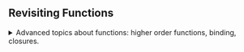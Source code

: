 ## Revisiting Functions

<details>
<summary>
Advanced topics about functions: higher order functions, binding, closures.
</summary>

### Default Parameters

<details>
<summary>
Defining default values for function calls.
</summary>
it's useful to have some parameters to a function that have default values, the default parameters are used, but if the user passes them, then the none-default values apply.

in the old world, if we wanted to have a default value, we would use short circuiting to check the parameter and then give it a different value;

```js
const foo = function (a) {
  a = a || 4; // if a is a falsy value, make it 4
  console.log(a);
};
```

because we use the _or || operator_, we can get weird stuff for zero or empty strings, we could upgrade to the null _coalescing operator (??)_, but there is a better way. we simply declare the default values in the function definition.

```js
const foo = function (a = 4) {
  console.log(a);
};
```

default values can contain expressions and can depend on other parameters (if they were defined before). when we have default values, we cannot skip arguments, and if we want to use the default values we start omitting from the end, but there is a trick. if we want to use a positional default value, we simply pass _undefined_ to it.

```js
const foo = function (a = 5 * 6, b = a + 9) {
  console.log(a, b);
};
foo(); //30,39
foo(2); //2,11
foo(7, 7); //7,7
//foo(,7); // won't work
foo(undefined, 4); //30,4
```

</details>

### Passing Arguments to Functions: Value vs References

<details>
<summary>
Primitive are passed by value (copied), objects are passed as reference, and functions can change those objects.
</summary>
there is a difference between how arguments behave depending on their type, primitives (passed by value) or objects (passed by reference).primitive arguments passed by value are 'copied' and they aren't effected from changes inside the function, but objects are passed as reference, and changes inside the function effect the objects from outside.

```js
const foo = function (flightNum, passenger) {
  flightNum = "LH999";
  passenger.name = "Mr. " + passenger.name;
  passenger.la = true;
};
const jonas = { name: "jonas" };
const flight = "ABC999";
foo(flight, jonas);
console.log(flight, jonas); //ABC999, {name:'Mr. Jonas', la:true}
foo(flight, jonas);
console.log(flight, jonas); //ABC999, {name:'Mr. Mr. Jonas', la:true}
```

we need to be very careful of this behavior, it's problematic that every function can change the object.

in javascript, when we say pass-by-reference, we mean 'pass the value of the reference'. we don't have pass-by-reference for primitives like c++.
there is no javascript code that's equivalent to this:

```cpp
void foo(int & a)
{
    a= 5; //pass by reference, change a
}
void bar( int * a)
{
    *b= 99; //pass by pointer, change a
}
```

</details>

### First Class and Higher-Order Functions

<details>
<summary>
What are First class functions and higher-order functions
</summary>

javascript has first-class functions:

> javascript treats functions as **first-class citizens**
> this means that functions are **simply values**
> functions are just another **"type" of object**

because functions are simply objects, we can store them as data members,give them names, pass them as arguments and even return them from other functions. because functions are objects, they also have methods, such as _bind_.

Higher-Order Functions

> a function that **receives** another function as an arguments, or **returns** a new function, **or both**.
> this is only possible because of first-class functions.

the addEventListener is an higher order function, it takes a callback function

```js
const greet = () => console.log("hey");
btnClose.addEventListener("click", greet); //higher order function, takes a callback;

function count() {
  //return a new function
  let counter = 0;
  return function () {
    counter++;
  };
}
const timesFoo = count();
timesFoo(); //1
timesFoo(); //2
```

first class function is the feature/concept, whether functions are objects.
higher-order functions are the functions themselves.

</details>

#### Function Accepting Callback Functions

<details>
<summary>
All functions that we pass as arguments are called 'callback functions'.
</summary>
continuing with the topic of higher-order functions.

```js
const oneWord = function (str) {
  return str.replace(/ /g, "").toLowerCase(); //regex, replace all
};
const upperFirstWord = function (str) {
  const [first, ...other] = str.split(" "); // rest operator
  return [first.toUpperCase(), ...others].join(" "); //spread operator
};
const transformer = (
  str,
  fn //higher order functions that takes a function
) => {
  console.log(`original string ${str}`);
  console.log(`transformed string ${fn(str)}`);
  console.log(`transformed by ${fn.name}`); //objects have names!
};

transformer("javaScript is the best!", upperFirstWord);
transformer("javaScript is the best!", oneWord);
```

the functions are still callback functions, even if they are called immediately. callback functions allow us to create abstractions, we hide the details to get more readable and more modular code.

</details>

#### Functions That Return a Function

<details>
<summary>
Functions can return functions themselves.
</summary>
The opposite of the last lecture, now we have a function that returns a function!

```js
const greet = function (greeting) {
  return function (name) {
    console.log(`${greeting} ${name}`);
  };
};
const greetHey = greet("hey");
greetHey("jonas"); // 'hey jonas'
greetHey("steven"); // 'hey steven'
greet("hello")("dan"); //'hello dan'
```

this works because of closures, which will be covered later. this is very important for functional programming.

```js
const greet = (greeting) => (name) => console.log(`${greeting} ${name}`); //arrow function
```

</details>

### The Call and Apply and Bind Methods

<details>
<summary>
use function methods to set the calling object.
</summary>

#### Call and Apply

<details>
<summary>
Setting the 'this' keyword for 'free functions'.
</summary>

Setting the 'this' keyword, remember that the 'this' keyword refers to the calling object. with the call and apply methods, we don't need to have the same function at each object

```js
const lufthansa = {
  airline: "Lufthansa",
  iataCode: "LH",
  bookings: [],
  book(flightNum, name) {
    console.log(
      `${name} booked a seat on ${this.airline} flight ${this.iataCode}${flightNum}`
    ); //using the *this* keyword
    this.bookings.push({ flight: `${this.iataCode}${flightNum}`, name }); //create an objects
  },
};

lufthansa.book(239, "jonas");
lufthansa.book(653, "joe");
```

but if want a new company, we don't want to repeat the code, so we move it into an external variable. but because the other object doesn't have the correct property "airline",because if we have this a free function, we don't have the correct _'this'_ keyword. to overcome the problem we can use the _.call()_ method,which takes an object as the first argument, and uses it's _'this'_.

```js
const book = lufthansa.book;
const eurowings = {
  name: "eurowings", //not airline, name
  iataCode: "EW",
  bookings: [],
  //book, //enchanted object literals syntax
};
//book(23, "sara"); // error, can't access property 'airline' of undefined
book.call(eurowings, 23, "sara"); //now eurowings is the the calling objects. even if we have undefined 'airline'
book.call(lufthansa, 244, "dan"); // call by using the lufthansa object
```

the _.apply()_ method is similar to to _.call()_, but it takes an array as the second argument. it's not as used today.

```js
const arr =[244,"j.j abrams"];
book.apply(eurowings,arr); //pass an array
book.call(eurowings,..arr); //pass an array, but spread it
```

</details>

#### The Bind Method

<details>
<summary>
sets the this keyword and other arguments and returns a new function without calling it.
</summary>
similar to *.apply()* and *.call()* methods, the *.bind()* method also takes an objects as the calling object, but it doesn't call the function, rather, it returns an function object which has the appropriate object bound to it. we can also pass other arguments that will be always used in the function.

```js
const bookEw = book.bind(eurowings);
bookEw(134, "steve"); //use eurowings objects
const bookEw13 = book.bind(eurowings, 13);
bookEw13("jonas");
bookEw13("martha");
const bookEw292 = bookEw.bind(292);
bookEw292("lucy");
```

this patterns is called _partial application_, we pre-define some arguments.
we can also use the bind method with objects and event Listeners. recall that when we add eventListeners, the calling object is the object on which the event is called (the button). the _.bind()_ method allows us to set which 'this' is used, even if we set it to the original object!

```js
lufthansa.planes = 300;
lufthansa.buyPlane = function () {
  console.log(this);
  this.planes++;
  console.log(this.planes);
};

//document.querySelector(".buy").addEventLister("click", lufthansa.buyPlane); // this isn't what we wanted! because the 'this' keyword is for the button.
document
  .querySelector(".buy")
  .addEventLister("click", lufthansa.buyPlane.bind(lufthansa)); //now the function callback is called on lufthansa object.
```

for partial application, we can set other arguments, not just the _this_. the order is important

```js
const addTax = (rate, value) => value + value * rate;
console.log(addTax(0.1, 200));
const addVat = addTax.bind(null, 0.23); //the null is just a convention.
console.log(addVat(200));

const foo2 = (arg1, fn) => {
  return fn.bind(null, arg1);
};
const foo3 = (arg1, fn) => (arg2) => fn(arg1, arg2);
const addVat2 = foo2(0.17, addTax);
const addVat3 = foo3(0.17, addTax);
console.log(addVat2(1000));
console.log(addVat3(1000));
```

</details>

#### Coding Challenge 1

<details>
<summary>
Binding events listeners to objects. default parameters, joining strings, using .call() and .bind() methods.
</summary>

> Let's build a simple poll app!
> A poll has a question, an array of options from which people can choose, and an array with the number of replies for each option. This data is stored in the starter **'poll'** object below.
>
> Your tasks:
>
> 1. Create a method called **'registerNewAnswer'** on the **'poll'** object. The
>    method does 2 things:
>
> - a. Display a prompt window for the user to input the number of the
>   selected option. The prompt should look like this:
>
> ```
>   What is your favorite programming language?
>   0: JavaScript
>   1: Python
>   2: Rust
>   3: C++
>   (Write option number)
> ```
>
> - b. Based on the input number, update the **'answers'** array property. For
>   example, if the option is 3, increase the value at position 3 of the array by 1. Make sure to check if the input is a number and if the number makes
>   sense (e.g. answer 52 wouldn't make sense, right?)
>
> 2. Call this method whenever the user clicks the **"Answer poll"** button.
> 3. Create a method **'displayResults'** which displays the poll results. The
>    method takes a string as an input (called **'type'**), which can be either _'string'_ or _'array'_. If type is _'array'_, simply display the results array as it is, using console.log(). This should be the default option. If type is _'string'_, display a string like _"Poll results are 13, 2, 4, 1"_.
> 4. Run the '**displayResults'** method at the end of each **'registerNewAnswer'** method call.
> 5. Bonus: Use the **'displayResults'** method to display the 2 arrays in the test data. Use both the _'array'_ and the \*'string'\*\*option. Do not put the arrays in the poll object! So what should the this keyword look like in this situation?
>
> Test data for bonus:
>
> - Data 1: [5, 2, 3]
> - Data 2: [1, 5, 3, 9, 6, 1]
>
> Hints: Use many of the tools you learned about in this and the last section
>
> ```js
> const poll = {
>   question: "What is your favorite programming language?",
>   options: ["0: JavaScript", "1: Python", "2: Rust", "3:  C++"],
>   // This generates [0, 0, 0, 0]. More in the next section!
>   answers: new Array(4).fill(0),
> };
> ```

</details>

</details>

### Immediately Invoked Function Expressions

<details>
<summary>
An anonymous function that runs once and can't be accessed again.
</summary>
a function that is used only once and only when it's declared. this is used a lot with *await-async*. we can do this with immediately invoked function expressions.

```js
(function () {
  console.log("un callable function");
});
(function () {
  console.log("called once!");
})();
() => console.log("never again")();
```

functions create scopes,and scopes can only access outer scopes,it was once used as a way to protect variables (before we had const\let and block-scopes).

</details>

### Closures

<details>
<summary>
A closure is a pattern/feature that maintains the variables of a function even after the function definition is done.
</summary>
Closures are considered a complicated topic, but they are actually the summation of the scope-chain and call-stacks and execution contexts ideas. we don't create closures manually, it's just something that happens.

```js
const secureBooking = function () {
  let passengerCount = 0;
  return function () {
    passengerCount++;
    console.log(`${passengerCount} passengers`);
  };
};
const booker = secureBooking();
booker(); //1 passengers
booker(); //2 passengers
```

the function objects maintain the variables from when they were defined. the closure contains all the data that was relevant when it was created. every function contains the execution context of when it was created. this is the closure. closures have priority over other scopes.

> - A function always has access to the variable environment(VE) of the execution context in which it was created.
> - **Closure**: VE attached to the function, exactly as it was at the time and place the function was created.

other ways to describe closures

> - A closure is the closed-over **variable environment** of the execution context **in which the function was created**, even **after** that execution context is gone.
> - A closure gives a function access to all the variable **of it's parent function**, even **after** that parent function has returns, the function keeps a **reference** to it's outer scope, which **preserves** the scope chain throughout time.
> - A closure makes sure that a function doesn't lose connection to **variables that existed at the function's birth place**.
> - A closure is like a **backpack** that a function carries around wherever it goes. This backpack has all the **variables that were present in the environment where the function was created**.
>   We do **NOT** have to manually create closure, this is a javaScript feature that happens automatically. we can't even access closed-over variables explicitly. a Closure is **NOT** a tangible javaScript object.

we can look at the internal properties of the function object in the console. it's better to do so in the browser so we can navigate it.

```js
console.dir(booker); // look in the browser, not in the code.
```

when we see properties with double square brackets like \[\[scopes\]\], it means it's an internal property that we can't access by code.

we don't have to use higher-order functions to see closures in action. in this example we see a closed-over variable that keeps living even after the function
that created it is gone.

```js
let f;
const g = function () {
  const a = 23;
  f = function () {
    console.log(a * 2);
  };
};
const h = function () {
  const b = 70;
  f = function () {
    console.log(b * 2);
  };
};
g();
f(); //46
h(); // reassign f.
f(); // 140
g();
f(); //46
```

a timer is also an example of closure.

```js
const diff = 5;
const boardPassengers = function (n, wait) {
  const perGroup = Math.trunc(n / 3);
  const diff = n - 3 * perGroup;
  setTimeout(function () {
    console.log(
      `we are now boarding 3 groups of ${perGroup} passengers and additional ${diff}`
    );
  }, wait * 1000);
  console.log(`boarding will start in ${wait} seconds`);
};
const perGroup = 5;
boardPassengers(16, 2);
```

the perGroup variable and the other arguments are maintained in the closure of the callback function. the closure has priority over the outer scopes, the callback uses the closure variables as it's immediate scope.

#### Coding Challenge 2

<details>
<summary>
using IIFE and closures to create an event listener.
</summary>

> This is more of a thinking challenge than a coding challenge
>
> Your tasks:
>
> 1. Take the IIFE below and at the end of the function, attach an event listener that changes the color of the selected h1 element ('header') to blue, each time the body element is clicked. Do not select the h1 element again!
> 2. And now explain to yourself (or someone around you) why this worked! Take all the time you need. Think about when exactly the callback function is executed, and what that means for the variables involved in this example.
>
> ```js
> (function () {
>   const header = document.querySelector("h1");
>   header.style.color = "red";
> })();
> ```

</details>

</details>

</details>
